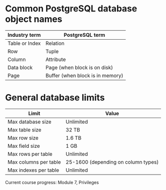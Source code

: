 # Common PostgreSQL database object names

Industry term   |   PostgreSQL term
-------------   |   ---------------
Table or Index  |   Relation
Row             |   Tuple
Column          |   Attribute
Data block      |   Page (when block is on disk)
Page            |   Buffer (when block is in memory)

# General database limits

Limit                       | Value
-----                       | -----
Max database size            | Unlimited
Max table size              | 32 TB
Max row size                | 1.6 TB
Max field size              | 1 GB
Max rows per table          | Unlimited
Max columns per table       | 25-1600 (depending on column types)
Max indexes per table       | Unlimited

Current course progress: Module 7, Privileges
